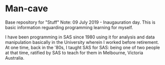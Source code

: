 # Man-cave
Base repository for "Stuff"
 Note: 09 July 2019 - Inaugauration day. 
 This is basic information reguarding programming learning for myself.
 
 I have been programming in SAS since 1980 using it for analysis and data manipulation basically in the University wherein I worked before retirement. 
 At one time, back in the '80s, I taught SAS for SAS: being one of two people at that time, ratified by SAS to teach for them in Melbourne, Victoria Australia.
 
 
